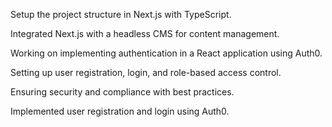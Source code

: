 Setup the project structure in Next.js with TypeScript.

Integrated Next.js with a headless CMS for content management.

Working on implementing authentication in a React application using Auth0.

Setting up user registration, login, and role-based access control.

Ensuring security and compliance with best practices.

Implemented user registration and login using Auth0.
